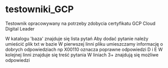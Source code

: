 # testowniki_GCP

Testownik opracowywany na potrzeby zdobycia certyfikatu GCP Cloud Digital Leader

W katalogu 'baza' znajduje się lista pytań
Aby dodać pytanie należy umieścić plik txt w bazie
W pierwszej linni pliku umieszczamy informację o dobrych odpowiedziach np X00110 oznacza poprawne odpowiedzi D i E
W kolejnej linni znajduje się treść pytania
W liniach 3+ znajdują się możliwe odpowiedzi


